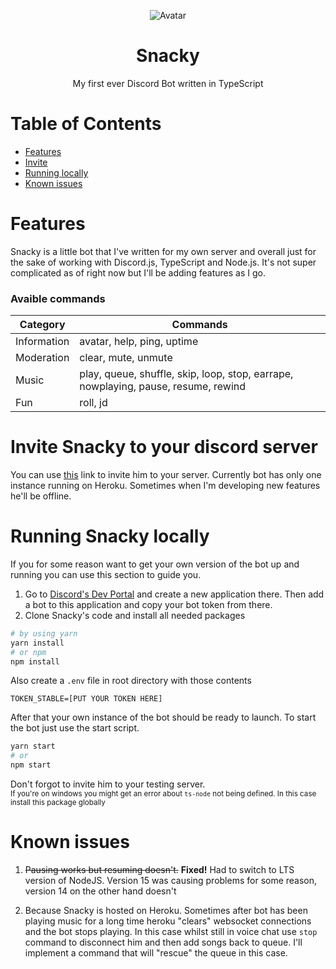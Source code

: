 <p align="center">
  <img src="https://i.imgur.com/8uMInN6.png" alt="Avatar">
</p>
<h1 align="center">Snacky</h1>
<p align="center">My first ever Discord Bot written in TypeScript</p>

# Table of Contents

- [Features](#features)
- [Invite](#invite)
- [Running locally](#running)
- [Known issues](#issues)

<a name="features"><h1>Features</h1></a>

Snacky is a little bot that I've written for my own server and overall just for the sake of working with Discord.js, TypeScript and Node.js. It's not super complicated as of right now but I'll be adding features as I go.

### Avaible commands

| Category    | Commands                                                                           |
| ----------- | ---------------------------------------------------------------------------------- |
| Information | avatar, help, ping, uptime                                                         |
| Moderation  | clear, mute, unmute                                                                |
| Music       | play, queue, shuffle, skip, loop, stop, earrape, nowplaying, pause, resume, rewind |
| Fun         | roll, jd                                                                           |

<a name="invite"><h1>Invite Snacky to your discord server</h1></a>

You can use [this](https://discord.com/oauth2/authorize?client_id=765660664956977182&scope=bot&permissions=8) link to invite him to your server. Currently bot has only one instance running on Heroku. Sometimes when I'm developing new features he'll be offline.

<a name="running"><h1>Running Snacky locally</h1></a>

If you for some reason want to get your own version of the bot up and running you can use this section to guide you.

1. Go to [Discord's Dev Portal](https://discord.com/developers) and create a new application there. Then add a bot to this application and copy your bot token from there.
2. Clone Snacky's code and install all needed packages

```bash
# by using yarn
yarn install
# or npm
npm install
```

Also create a `.env` file in root directory with those contents

```
TOKEN_STABLE=[PUT YOUR TOKEN HERE]
```

After that your own instance of the bot should be ready to launch. To start the bot just use the start script.

```bash
yarn start
# or
npm start
```

Don't forgot to invite him to your testing server.<br/>
<sup>If you're on windows you might get an error about `ts-node` not being defined. In this case install this package globally</sup>

<a name="issues"><h1>Known issues</h1></a>

1. ~~Pausing works but resuming doesn't.~~
   **Fixed!** Had to switch to LTS version of NodeJS. Version 15 was causing problems for some reason, version 14 on the other hand doesn't

2. Because Snacky is hosted on Heroku. Sometimes after bot has been playing music for a long time heroku "clears" websocket connections and the bot stops playing. In this case whilst still in voice chat use `stop` command to disconnect him and then add songs back to queue. I'll implement a command that will "rescue" the queue in this case.
